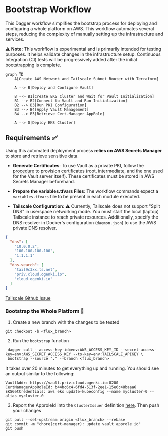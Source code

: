 # Bootstrap Workflow

This Dagger workflow simplifies the bootstrap process for deploying and configuring a whole platform on AWS. This workflow automates several steps, reducing the complexity of manually setting up the infrastructure and services.

⚠️ **Note:** This workflow is experimental and is primarily intended for testing purposes. It helps validate changes in the infrastructure setup. Continuous Integration (CI) tests will be progressively added after the initial bootstrapping is complete.

```mermaid
graph TD
    A[Create AWS Network and Tailscale Subnet Router with Terraform]

    A --> B[Deploy and Configure Vault]

    B --> B1[Create EKS Cluster and Wait for Vault Initialization]
    B1 --> B2[Connect to Vault and Run Initialization]
    B2 --> B3[Run PKI Configuration]
    B3 --> B4[Apply Vault Management]
    B4 --> B5[Retrieve Cert-Manager AppRole]

    A --> D[Deploy EKS Cluster]
```

## Requirements ✅

Using this automated deployment process **relies on AWS Secrets Manager** to store and retrieve sensitive data.

* **Generate Certificates**: To use Vault as a private PKI, follow the [procedure](../terraform/vault/cluster/docs/pki_requirements.md) to provision certificates (root, intermediate, and the one used for the Vault server itself). These certificates must be stored in AWS Secrets Manager beforehand.

* **Prepare the variables.tfvars Files**: The workflow commands expect a `variables.tfvars` file to be present in each module executed.

* **Tailscale Configuration**: ⚠️ Currently, Tailscale does not support "Split DNS" in userspace networking mode. You must start the local (laptop) Tailscale instance to reach private resources. Additionally, specify the DNS resolver in Docker's configuration (`daemon.json`) to use the AWS private DNS resolver.

```json
{
  "dns": [
    "10.0.0.2",
    "100.100.100.100",
    "1.1.1.1"
  ],
  "dns-search": [
    "tail9c3xx.ts.net",
    "priv.cloud.ogenki.io",
    "cloud.ogenki.io"
  ]
}
```

[Tailscale Github Issue](https://github.com/tailscale/tailscale/issues/4677)

### Bootstrap the Whole Platform 🚀

1. Create a new branch with the changes to be tested
```console
git checkout -b <flux_branch>
```

2. Run the `bootstrap` function
```console
 dagger call --access-key-id=env:AWS_ACCESS_KEY_ID --secret-access-key=env:AWS_SECRET_ACCESS_KEY --ts-key=env:TAILSCALE_APIKEY \
 bootstrap --source "." --branch <flux_branch>
 ```

It takes over 20 minutes to get everything up and running. You should see an output similar to the following:

```console
VaultAddr: https://vault.priv.cloud.ogenki.io:8200
CertManagerAppRoleId: b44bc6c4-6fd4-513f-2ee1-15e6c48baaa6
EKSGetCredentials: aws eks update-kubeconfig --name mycluster-0 --alias mycluster-0
```

3. Report the ApproleId into the `ClusterIssuer` definition [here](../security/base/cert-manager/vault-clusterissuer.yaml). Then push your changes

```console
git pull --set-upstream origin <flux_branch> --rebase
git commit -m "chore(cert-manager): update vault approle id"
git push
```
